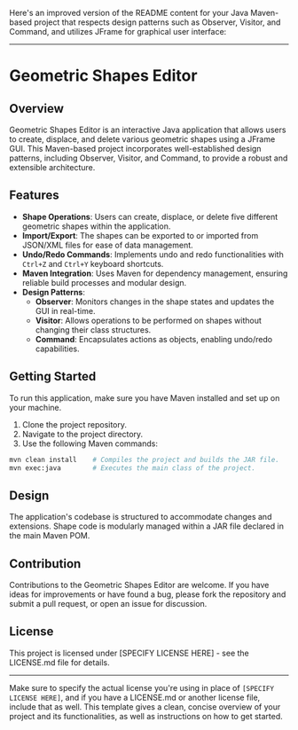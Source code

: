 Here's an improved version of the README content for your Java Maven-based project that respects design patterns such as Observer, Visitor, and Command, and utilizes JFrame for graphical user interface:

---

# Geometric Shapes Editor

## Overview
Geometric Shapes Editor is an interactive Java application that allows users to create, displace, and delete various geometric shapes using a JFrame GUI. This Maven-based project incorporates well-established design patterns, including Observer, Visitor, and Command, to provide a robust and extensible architecture.

## Features
- **Shape Operations**: Users can create, displace, or delete five different geometric shapes within the application.
- **Import/Export**: The shapes can be exported to or imported from JSON/XML files for ease of data management.
- **Undo/Redo Commands**: Implements undo and redo functionalities with `Ctrl+Z` and `Ctrl+Y` keyboard shortcuts.
- **Maven Integration**: Uses Maven for dependency management, ensuring reliable build processes and modular design.
- **Design Patterns**:
  - **Observer**: Monitors changes in the shape states and updates the GUI in real-time.
  - **Visitor**: Allows operations to be performed on shapes without changing their class structures.
  - **Command**: Encapsulates actions as objects, enabling undo/redo capabilities.

## Getting Started
To run this application, make sure you have Maven installed and set up on your machine.

1. Clone the project repository.
2. Navigate to the project directory.
3. Use the following Maven commands:

```bash
mvn clean install    # Compiles the project and builds the JAR file.
mvn exec:java        # Executes the main class of the project.
```

## Design
The application's codebase is structured to accommodate changes and extensions. Shape code is modularly managed within a JAR file declared in the main Maven POM.

## Contribution
Contributions to the Geometric Shapes Editor are welcome. If you have ideas for improvements or have found a bug, please fork the repository and submit a pull request, or open an issue for discussion.

## License
This project is licensed under [SPECIFY LICENSE HERE] - see the LICENSE.md file for details.

---

Make sure to specify the actual license you're using in place of `[SPECIFY LICENSE HERE]`, and if you have a LICENSE.md or another license file, include that as well. This template gives a clean, concise overview of your project and its functionalities, as well as instructions on how to get started.
